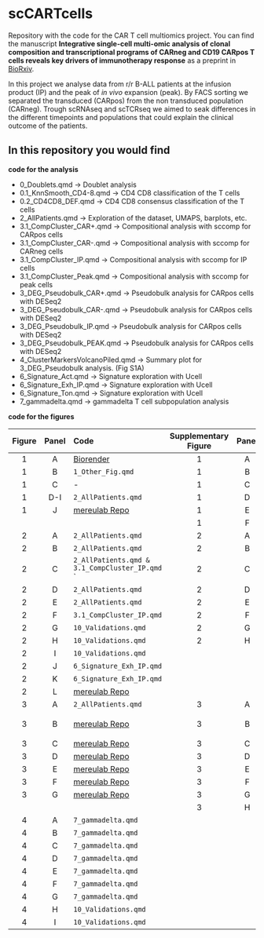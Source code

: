 # scCARTcells
Repository with the code for the CAR T cell multiomics project. You can find the manuscript **Integrative single-cell multi-omic analysis of clonal composition and transcriptional programs of CARneg and CD19 CARpos T cells reveals key drivers of immunotherapy response** as a preprint in [BioRxiv](https://www.biorxiv.org/content/10.1101/2024.01.23.576878v1).

In this project we analyse data from r/r B-ALL patients at the infusion product (IP) and the peak of *in vivo* expansion (peak). By FACS sorting we separated the transduced (CARpos) from the non transduced population (CARneg). Trough scRNAseq and scTCRseq we aimed to seak differences in the different timepoints and populations that could explain the clinical outcome of the patients. 

## In this repository you would find
**code for the analysis**
* 0_Doublets.qmd -> Doublet analysis 
* 0.1_KnnSmooth_CD4-8.qmd -> CD4 CD8 classification of the T cells
* 0.2_CD4CD8_DEF.qmd -> CD4 CD8 consensus classification of the T cells
* 2_AllPatients.qmd -> Exploration of the dataset, UMAPS, barplots, etc.
* 3.1_CompCluster_CAR+.qmd -> Compositional analysis with sccomp for CARpos cells
* 3.1_CompCluster_CAR-.qmd -> Compositional analysis with sccomp for CARneg cells
* 3.1_CompCluster_IP.qmd -> Compositional analysis with sccomp for IP cells
* 3.1_CompCluster_Peak.qmd -> Compositional analysis with sccomp for peak cells
* 3_DEG_Pseudobulk_CAR+.qmd -> Pseudobulk analysis for CARpos cells with DESeq2
* 3_DEG_Pseudobulk_CAR-.qmd -> Pseudobulk analysis for CARpos cells with DESeq2
* 3_DEG_Pseudobulk_IP.qmd -> Pseudobulk analysis for CARpos cells with DESeq2
* 3_DEG_Pseudobulk_PEAK.qmd -> Pseudobulk analysis for CARpos cells with DESeq2
* 4_ClusterMarkersVolcanoPiled.qmd -> Summary plot for 3_DEG_Pseudobulk analysis. (Fig S1A)
* 6_Signature_Act.qmd -> Signature exploration with Ucell
* 6_Signature_Exh_IP.qmd -> Signature exploration with Ucell
* 6_Signature_Ton.qmd -> Signature exploration with Ucell
* 7_gammadelta.qmd -> gammadelta T cell subpopulation analysis
  
**code for the figures**

| Figure | Panel | Code | Supplementary Figure | Panel | Code |
| :---:  | :---: | :--- | :---:  | :---: | :--- |
|1   | A     | [Biorender](https://www.biorender.com/)| 1   | A     |  `1_Other_Fig.qmd`  |
|1   | B     |  `1_Other_Fig.qmd`  | 1   | B     |  `2_AllPatients.qmd`  |
|1   | C     |  -  | 1   | C     |  `2_AllPatients.qmd`  |
|1   | D-I   | `2_AllPatients.qmd`  | 1   | D     |  `2_AllPatients.qmd`  |
|1   | J     | [mereulab Repo](https://github.com/mereulab/CAR-T_Figures)| 1   | E     |  `2_AllPatients.qmd`  |
|    |       |    | 1   | F     |  [mereulab Repo](https://github.com/mereulab/CAR-T_Figures)  |
|2   | A     |   `2_AllPatients.qmd` | 2   | A     |  `1_Other_Fig.qmd` |
|2   | B     |   `2_AllPatients.qmd` | 2   | B     |  `2_AllPatients.qmd`   |
|2   | C     |   `2_AllPatients.qmd & 3.1_CompCluster_IP.qmd` ` | 2   | C     |  `2_AllPatients.qmd`   |
|2   | D     |   `2_AllPatients.qmd` | 2   | D     |  `10_Validations.qmd`  |
|2   | E     |   `2_AllPatients.qmd` | 2   | E     |  `6_Signature_Act.qmd`  |
|2   | F     |  `3.1_CompCluster_IP.qmd`  | 2   | F     |  `6_Signature_Ton.qmd`  |
|2   | G     |  `10_Validations.qmd`  | 2   | G     |  `10_Validations.qmd`  |
|2   | H     |  `10_Validations.qmd` | 2   | H     |  `6_Signature_Exh_IP.qmd`  |
|2   | I     |  `10_Validations.qmd`  |    |      |   |
|2   | J     |  `6_Signature_Exh_IP.qmd`   |   |     |   |
|2   | K     |  `6_Signature_Exh_IP.qmd`  |   |     |   |
|2   | L     |  [mereulab Repo](https://github.com/mereulab/CAR-T_Figures)   |    |      |   |
|3   | A     |  `2_AllPatients.qmd`  | 3   | A     |  `2_AllPatients.qmd`  |
|3   | B     |  [mereulab Repo](https://github.com/mereulab/CAR-T_Figures)  | 3   | B     |  `3.1_CompCluster_CAR+.qmd & 3.1_CompCluster_CAR-.qmd`   |
|3   | C     |  [mereulab Repo](https://github.com/mereulab/CAR-T_Figures)  | 3   | C     |  [mereulab Repo](https://github.com/mereulab/CAR-T_Figures)   |
|3   | D     |  [mereulab Repo](https://github.com/mereulab/CAR-T_Figures)  | 3   | D     |  [mereulab Repo](https://github.com/mereulab/CAR-T_Figures)   |
|3   | E     |  [mereulab Repo](https://github.com/mereulab/CAR-T_Figures)  | 3   | E     |  [mereulab Repo](https://github.com/mereulab/CAR-T_Figures)   |
|3   | F     |  [mereulab Repo](https://github.com/mereulab/CAR-T_Figures)  | 3   | F     |  [mereulab Repo](https://github.com/mereulab/CAR-T_Figures)   |
|3   | G     |  [mereulab Repo](https://github.com/mereulab/CAR-T_Figures)  | 3   | G     |  [mereulab Repo](https://github.com/mereulab/CAR-T_Figures)   |
|   |      |    | 3   | H     |  [mereulab Repo](https://github.com/mereulab/CAR-T_Figures)   |
|4   | A     |  `7_gammadelta.qmd`  |    |      |   |
|4   | B     |  `7_gammadelta.qmd`  |    |      |   |
|4   | C     |  `7_gammadelta.qmd` |    |      |   |
|4   | D     |  `7_gammadelta.qmd`  |    |      |   |
|4   | E     |  `7_gammadelta.qmd`  |    |      |   |
|4   | F     |  `7_gammadelta.qmd`  |    |      |   |
|4   | G     |  `7_gammadelta.qmd`  |    |      |   |
|4   | H     |  `10_Validations.qmd`  |    |      |   |
|4   | I     |  `10_Validations.qmd`  |    |      |   |







